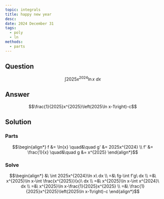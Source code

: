 ```yaml
---
topic: integrals
title: happy new year
desc: 
date: 2024 December 31
tags:
  - poly
  - ln
methods:
  - parts
---
```



## Question
```math
\int 2025x^{2024}\ln x\ dx
```


## Answer
```math
\frac{1}{2025}x^{2025}\left(2025\ln x-1\right)-c
```


## Solution

### Parts
```math
\begin{align*}
      f &= \ln{x} \quad&\quad g' &= 2025x^{2024}
  \\ f' &= \frac{1}{x} \quad&\quad g &= x^{2025}
\end{align*}
```

### Solve
```math
\begin{align*}
  &\ \int 2025x^{2024}\ln x\ dx
  \\ =&\ fg-\int f'g\ dx
  \\ =&\ x^{2025}\ln x-\int \frac{x^{2025}}{x}\ dx
  \\ =&\ x^{2025}\ln x-\int x^{2024}\ dx
  \\ =&\ x^{2025}\ln x-\frac{1}{2025}x^{2025}
  \\ =&\ \frac{1}{2025}x^{2025}\left(2025\ln x-1\right)-c
\end{align*}
```
